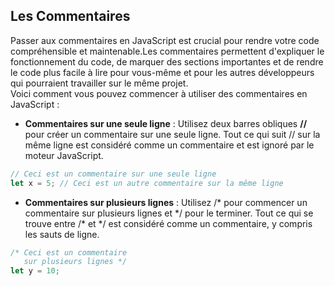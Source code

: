 ## Les Commentaires

Passer aux commentaires en JavaScript est crucial pour rendre votre code compréhensible et maintenable.Les commentaires permettent d'expliquer le fonctionnement du code, de marquer des sections importantes et de rendre le code plus facile à lire pour vous-même et pour les autres développeurs qui pourraient travailler sur le même projet.  
Voici comment vous pouvez commencer à utiliser des commentaires en JavaScript :
* **Commentaires sur une seule ligne** : Utilisez deux barres obliques **//** pour créer un commentaire sur une seule ligne. Tout ce qui suit // sur la même ligne est considéré comme un commentaire et est ignoré par le moteur JavaScript.  
````js
// Ceci est un commentaire sur une seule ligne
let x = 5; // Ceci est un autre commentaire sur la même ligne

````  

* **Commentaires sur plusieurs lignes** : Utilisez /* pour commencer un commentaire sur plusieurs lignes et  \*/ pour le terminer. Tout ce qui se trouve entre /* et */ est considéré comme un commentaire, y compris les sauts de ligne.  
````js
/* Ceci est un commentaire
   sur plusieurs lignes */
let y = 10;

````